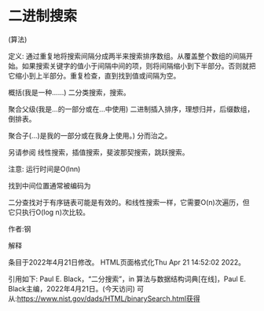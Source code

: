 # 二进制搜索


(算法)



定义:
通过重复地将搜索间隔分成两半来搜索排序数组。从覆盖整个数组的间隔开始。如果搜索关键字的值小于间隔中间的项，则将间隔缩小到下半部分。否则就把它缩小到上半部分。重复检查，直到找到值或间隔为空。



概括(我是一种……)
二分类搜索，搜索。



聚合父级(我是…的一部分或在…中使用)
二进制插入排序，理想归并，后缀数组，倒排表。



聚合子(…)是我的一部分或在我身上使用。)
分而治之。



另请参阅
线性搜索，插值搜索，斐波那契搜索，跳跃搜索。



注意:
运行时间是O(lnn)

找到中间位置通常被编码为




二分查找对于有序链表可能是有效的。和线性搜索一样，它需要O(n)次遍历，但它只执行O(log n)次比较。


作者:钢


解释








条目于2022年4月21日修改。
HTML页面格式化Thu Apr 21 14:52:02 2022。



引用如下:
Paul E. Black，“二分搜索”，in
算法与数据结构词典[在线]，Paul E. Black主编，2022年4月21日。(今天访问)
可从:https://www.nist.gov/dads/HTML/binarySearch.html获得